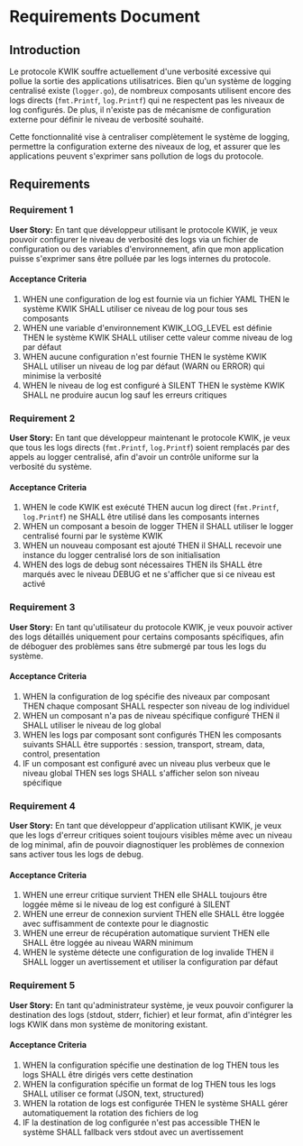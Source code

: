 # Requirements Document

## Introduction

Le protocole KWIK souffre actuellement d'une verbosité excessive qui pollue la sortie des applications utilisatrices. Bien qu'un système de logging centralisé existe (`logger.go`), de nombreux composants utilisent encore des logs directs (`fmt.Printf`, `log.Printf`) qui ne respectent pas les niveaux de log configurés. De plus, il n'existe pas de mécanisme de configuration externe pour définir le niveau de verbosité souhaité.

Cette fonctionnalité vise à centraliser complètement le système de logging, permettre la configuration externe des niveaux de log, et assurer que les applications peuvent s'exprimer sans pollution de logs du protocole.

## Requirements

### Requirement 1

**User Story:** En tant que développeur utilisant le protocole KWIK, je veux pouvoir configurer le niveau de verbosité des logs via un fichier de configuration ou des variables d'environnement, afin que mon application puisse s'exprimer sans être polluée par les logs internes du protocole.

#### Acceptance Criteria

1. WHEN une configuration de log est fournie via un fichier YAML THEN le système KWIK SHALL utiliser ce niveau de log pour tous ses composants
2. WHEN une variable d'environnement KWIK_LOG_LEVEL est définie THEN le système KWIK SHALL utiliser cette valeur comme niveau de log par défaut
3. WHEN aucune configuration n'est fournie THEN le système KWIK SHALL utiliser un niveau de log par défaut (WARN ou ERROR) qui minimise la verbosité
4. WHEN le niveau de log est configuré à SILENT THEN le système KWIK SHALL ne produire aucun log sauf les erreurs critiques

### Requirement 2

**User Story:** En tant que développeur maintenant le protocole KWIK, je veux que tous les logs directs (`fmt.Printf`, `log.Printf`) soient remplacés par des appels au logger centralisé, afin d'avoir un contrôle uniforme sur la verbosité du système.

#### Acceptance Criteria

1. WHEN le code KWIK est exécuté THEN aucun log direct (`fmt.Printf`, `log.Printf`) ne SHALL être utilisé dans les composants internes
2. WHEN un composant a besoin de logger THEN il SHALL utiliser le logger centralisé fourni par le système KWIK
3. WHEN un nouveau composant est ajouté THEN il SHALL recevoir une instance du logger centralisé lors de son initialisation
4. WHEN des logs de debug sont nécessaires THEN ils SHALL être marqués avec le niveau DEBUG et ne s'afficher que si ce niveau est activé

### Requirement 3

**User Story:** En tant qu'utilisateur du protocole KWIK, je veux pouvoir activer des logs détaillés uniquement pour certains composants spécifiques, afin de déboguer des problèmes sans être submergé par tous les logs du système.

#### Acceptance Criteria

1. WHEN la configuration de log spécifie des niveaux par composant THEN chaque composant SHALL respecter son niveau de log individuel
2. WHEN un composant n'a pas de niveau spécifique configuré THEN il SHALL utiliser le niveau de log global
3. WHEN les logs par composant sont configurés THEN les composants suivants SHALL être supportés : session, transport, stream, data, control, presentation
4. IF un composant est configuré avec un niveau plus verbeux que le niveau global THEN ses logs SHALL s'afficher selon son niveau spécifique

### Requirement 4

**User Story:** En tant que développeur d'application utilisant KWIK, je veux que les logs d'erreur critiques soient toujours visibles même avec un niveau de log minimal, afin de pouvoir diagnostiquer les problèmes de connexion sans activer tous les logs de debug.

#### Acceptance Criteria

1. WHEN une erreur critique survient THEN elle SHALL toujours être loggée même si le niveau de log est configuré à SILENT
2. WHEN une erreur de connexion survient THEN elle SHALL être loggée avec suffisamment de contexte pour le diagnostic
3. WHEN une erreur de récupération automatique survient THEN elle SHALL être loggée au niveau WARN minimum
4. WHEN le système détecte une configuration de log invalide THEN il SHALL logger un avertissement et utiliser la configuration par défaut

### Requirement 5

**User Story:** En tant qu'administrateur système, je veux pouvoir configurer la destination des logs (stdout, stderr, fichier) et leur format, afin d'intégrer les logs KWIK dans mon système de monitoring existant.

#### Acceptance Criteria

1. WHEN la configuration spécifie une destination de log THEN tous les logs SHALL être dirigés vers cette destination
2. WHEN la configuration spécifie un format de log THEN tous les logs SHALL utiliser ce format (JSON, text, structured)
3. WHEN la rotation de logs est configurée THEN le système SHALL gérer automatiquement la rotation des fichiers de log
4. IF la destination de log configurée n'est pas accessible THEN le système SHALL fallback vers stdout avec un avertissement